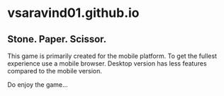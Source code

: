 # vsaravind01.github.io
<h2>Stone. Paper. Scissor.</h2>
<p>This game is primarily created for the mobile platform. To get the fullest experience use a mobile browser. Desktop version has less features compared to the mobile version.</p>
<p> Do enjoy the game...</p>
